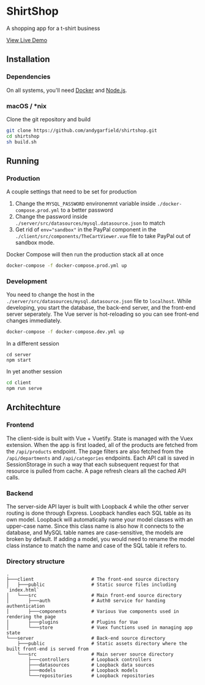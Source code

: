 # ShirtShop
A shopping app for a t-shirt business

[View Live Demo](http://andygarfield.me/)

## Installation
### Dependencies
On all systems, you'll need [Docker](https://www.docker.com) and [Node.js](https://nodejs.org).

### macOS / *nix
Clone the git repository and build
```bash
git clone https://github.com/andygarfield/shirtshop.git
cd shirtshop
sh build.sh
```

## Running
### Production
A couple settings that need to be set for production
1. Change the `MYSQL_PASSWORD` environemnt variable inside `./docker-compose.prod.yml` to a better password
2. Change the password inside `./server/src/datasources/mysql.datasource.json` to match
3. Get rid of `env="sandbox"` in the PayPal component in the `./client/src/components/TheCartViewer.vue` file to take PayPal out of sandbox mode.

Docker Compose will then run the production stack all at once
```bash
docker-compose -f docker-compose.prod.yml up
```

### Development
You need to change the host in the `./server/src/datasources/mysql.datasource.json` file to `localhost`. While developing, you start the database, the back-end server, and the front-end server seperately. The Vue server is hot-reloading so you can see front-end changes immediately.
```bash
docker-compose -f docker-compose.dev.yml up
```
In a different session
```
cd server
npm start
```
In yet another session
```bash
cd client
npm run serve
```

## Architechture
### Frontend
The client-side is built with Vue + Vuetify. State is managed with the Vuex extension. When the app is first loaded, all of the products are fetched from the `/api/products` endpoint. The page filters are also fetched from the `/api/departments` and `/api/categories` endpoints. Each API call is saved in SessionStorage in such a way that each subsequent request for that resource is pulled from cache. A page refresh clears all the cached API calls.

### Backend
The server-side API layer is built with Loopback 4 while the other server routing is done through Express. Loopback handles each SQL table as its own model. Loopback will automatically name your model classes with an upper-case name. Since this class name is also how it connects to the database, and MySQL table names are case-sensitive, the models are broken by default. If adding a model, you would need to rename the model class instance to match the name and case of the SQL table it refers to.

### Directory structure
```
.
├───client                     # The front-end source directory
│   ├───public                 # Static source files including `index.html`
│   └───src                    # Main front-end source directory
│       ├───auth               # Auth0 service for handing authentication
│       ├───components         # Various Vue components used in rendering the page
│       ├───plugins            # Plugins for Vue
│       └───store              # Vuex functions used in managing app state
└───server                     # Back-end source directory
    ├───public                 # Static assets directory where the built front-end is served from
    └───src                    # Main server source directory
        ├───controllers        # Loopback controllers
        ├───datasources        # Loopback data sources
        ├───models             # Loopback models
        └───repositories       # Loopback repositories
```
